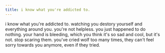 ```yaml
---
title: i know what you're addicted to.
---
```


i know what you're addicted to. watching you destory yourself and everything around you. you're not helpless. you just happened to do nothing. your hand is bleeding, which you think it's so sad and cool, but it's not. stop scaring them. you've cried wolf too many times, they can't feel sorry towards you anymore, even if they tried.
